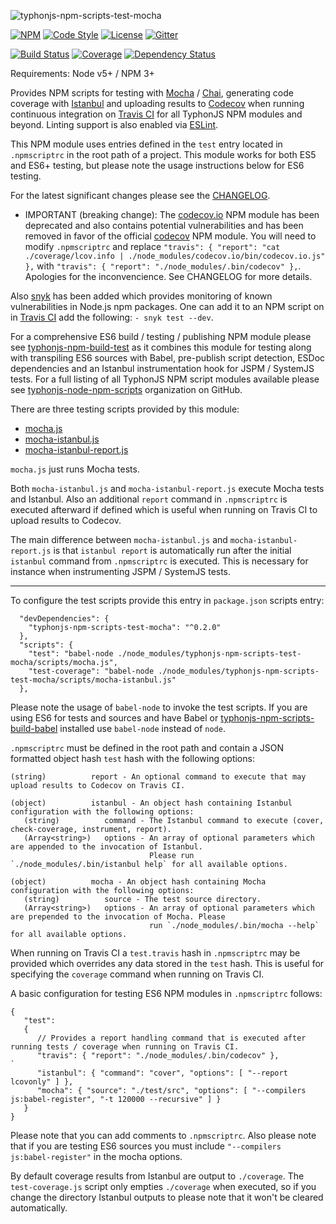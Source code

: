 ![typhonjs-npm-scripts-test-mocha](https://i.imgur.com/2mhnLT8.png)

[![NPM](https://img.shields.io/npm/v/typhonjs-npm-scripts-test-mocha.svg?label=npm)](https://www.npmjs.com/package/typhonjs-npm-scripts-test-mocha)
[![Code Style](https://img.shields.io/badge/code%20style-allman-yellowgreen.svg?style=flat)](https://en.wikipedia.org/wiki/Indent_style#Allman_style)
[![License](https://img.shields.io/badge/license-MPLv2-yellowgreen.svg?style=flat)](https://github.com/typhonjs-node-npm-scripts/typhonjs-npm-scripts-test-mocha/blob/master/LICENSE)
[![Gitter](https://img.shields.io/gitter/room/typhonjs/TyphonJS.svg)](https://gitter.im/typhonjs/TyphonJS)

[![Build Status](https://travis-ci.org/typhonjs-node-npm-scripts/typhonjs-npm-scripts-test-mocha.svg?branch=master)](https://travis-ci.org/typhonjs-node-npm-scripts/typhonjs-npm-scripts-test-mocha)
[![Coverage](https://img.shields.io/codecov/c/github/typhonjs-node-npm-scripts/typhonjs-npm-scripts-test-mocha.svg)](https://codecov.io/github/typhonjs-node-npm-scripts/typhonjs-npm-scripts-test-mocha)
[![Dependency Status](https://www.versioneye.com/user/projects/56e5a053df573d0043113afe/badge.svg?style=flat)](https://www.versioneye.com/user/projects/56e5a053df573d0043113afe)

Requirements: Node v5+ / NPM 3+

Provides NPM scripts for testing with [Mocha](https://mochajs.org/) / [Chai](http://chaijs.com/), generating code coverage with [Istanbul](https://gotwarlost.github.io/istanbul/) and uploading results to [Codecov](https://codecov.io/) when running continuous integration on [Travis CI](https://travis-ci.org/) for all TyphonJS NPM modules and beyond. Linting support is also enabled via [ESLint](http://eslint.org/).

This NPM module uses entries defined in the `test` entry located in `.npmscriptrc` in the root path of a project. This module works for both ES5 and ES6+ testing, but please note the usage instructions below for ES6 testing.

For the latest significant changes please see the [CHANGELOG](https://github.com/typhonjs-node-npm-scripts/typhonjs-npm-scripts-test-mocha/blob/master/CHANGELOG.md).

- IMPORTANT (breaking change): The [codecov.io](https://github.com/cainus/codecov.io) NPM module has been deprecated and also contains potential vulnerabilities and has been removed in favor of the official [codecov](https://www.npmjs.com/package/codecov) NPM module. You will need to modify `.npmscriptrc` and replace `"travis": { "report": "cat ./coverage/lcov.info | ./node_modules/codecov.io/bin/codecov.io.js" },` with `"travis": { "report": "./node_modules/.bin/codecov" },`. Apologies for the inconvencience. See CHANGELOG for more details.

Also [snyk](https://www.npmjs.com/package/snyk) has been added which provides monitoring of known vulnerabilities in Node.js npm packages. One can add it to an NPM script on in [Travis CI](https://github.com/typhonjs-node-npm-scripts/typhonjs-npm-scripts-test-mocha/blob/master/.travis.yml#L6) add the following: `- snyk test --dev`. 

For a comprehensive ES6 build / testing / publishing NPM module please see [typhonjs-npm-build-test](https://www.npmjs.com/package/typhonjs-npm-build-test) as it combines this module for testing  along with transpiling ES6 sources with Babel, pre-publish script detection, ESDoc dependencies and an Istanbul instrumentation hook for JSPM / SystemJS tests. For a full listing of all TyphonJS NPM script modules available please see [typhonjs-node-npm-scripts](https://github.com/typhonjs-node-npm-scripts) organization on GitHub.

There are three testing scripts provided by this module:

- [mocha.js](https://github.com/typhonjs-node-npm-scripts/typhonjs-npm-scripts-test-mocha/blob/master/scripts/mocha.js)
- [mocha-istanbul.js](https://github.com/typhonjs-node-npm-scripts/typhonjs-npm-scripts-test-mocha/blob/master/scripts/mocha-istanbul.js)
- [mocha-istanbul-report.js](https://github.com/typhonjs-node-npm-scripts/typhonjs-npm-scripts-test-mocha/blob/master/scripts/mocha-istanbul-report.js)

`mocha.js` just runs Mocha tests.

Both `mocha-istanbul.js` and `mocha-istanbul-report.js` execute Mocha tests and Istanbul. Also an additional `report` command in `.npmscriptrc` is executed afterward if defined which is useful when running on Travis CI to upload results to Codecov.

The main difference between `mocha-istanbul.js` and `mocha-istanbul-report.js` is that `istanbul report` is automatically run after the initial `istanbul` command from `.npmscriptrc` is executed. This is necessary for instance when instrumenting JSPM / SystemJS tests.

------

To configure the test scripts provide this entry in `package.json` scripts entry:

```
  "devDependencies": {
    "typhonjs-npm-scripts-test-mocha": "^0.2.0"
  },
  "scripts": {
    "test": "babel-node ./node_modules/typhonjs-npm-scripts-test-mocha/scripts/mocha.js",
    "test-coverage": "babel-node ./node_modules/typhonjs-npm-scripts-test-mocha/scripts/mocha-istanbul.js"
  },
```

Please note the usage of `babel-node` to invoke the test scripts. If you are using ES6 for tests and sources and have Babel or [typhonjs-npm-scripts-build-babel](https://www.npmjs.com/package/typhonjs-npm-scripts-build-babel) installed use `babel-node` instead of `node`.

`.npmscriptrc` must be defined in the root path and contain a JSON formatted object hash `test` hash
with the following options:
```
(string)          report - An optional command to execute that may upload results to Codecov on Travis CI.

(object)          istanbul - An object hash containing Istanbul configuration with the following options:
   (string)          command - The Istanbul command to execute (cover, check-coverage, instrument, report).
   (Array<string>)   options - An array of optional parameters which are appended to the invocation of Istanbul.
                               Please run `./node_modules/.bin/istanbul help` for all available options.
                               
(object)          mocha - An object hash containing Mocha configuration with the following options:
   (string)          source - The test source directory.
   (Array<string>)   options - An array of optional parameters which are prepended to the invocation of Mocha. Please
                               run `./node_modules/.bin/mocha --help` for all available options.
```

When running on Travis CI a `test.travis` hash in `.npmscriptrc` may be provided which overrides any
data stored in the `test` hash. This is useful for specifying the `coverage` command when running on Travis CI.

A basic configuration for testing ES6 NPM modules in `.npmscriptrc` follows:
```
{
   "test":
   {
      // Provides a report handling command that is executed after running tests / coverage when running on Travis CI.
      "travis": { "report": "./node_modules/.bin/codecov" },
`
      "istanbul": { "command": "cover", "options": [ "--report lcovonly" ] },
      "mocha": { "source": "./test/src", "options": [ "--compilers js:babel-register", "-t 120000 --recursive" ] }
   }
}
```

Please note that you can add comments to `.npmscriptrc`. Also please note that if you are testing ES6 sources you must include `"--compilers js:babel-register"` in the mocha options. 

By default coverage results from Istanbul are output to `./coverage`. The `test-coverage.js` script only empties `./coverage` when executed, so if you change the directory Istanbul outputs to please note that it won't be cleared automatically.
